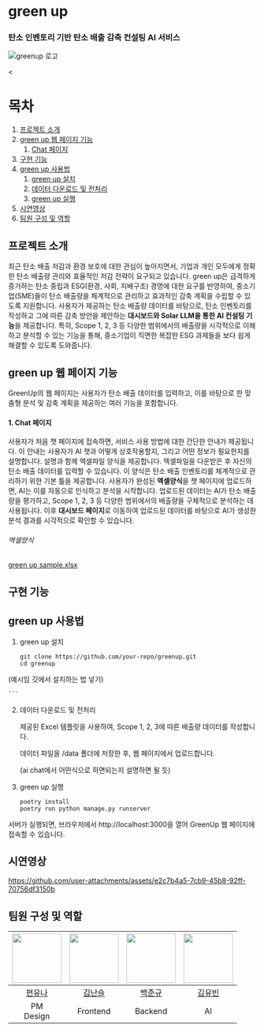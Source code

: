 # green up
### 탄소 인벤토리 기반 탄소 배출 감축 컨설팅 AI 서비스 

![greenup 로고](https://github.com/user-attachments/assets/988463c0-0289-4333-9dcc-6ed9893138e5)


<
# 목차
1. [프로젝트 소개](#프로젝트-소개)
2. [green up 웹 페이지 기능](#green-up-웹-페이지-기능)
    1. [Chat 페이지](#chat-페이지)
3. [구현 기능](#구현-기능)
4. [green up 사용법](#green-up-사용법)
    1. [green up 설치](#green-up-설치)
    2. [데이터 다운로드 및 전처리](#데이터-다운로드-및-전처리)
    3. [green up 실행](#green-up-실행)
5. [시연영상](#시연영상)
6. [팀원 구성 및 역할](#팀원-구성-및-역할)


## 프로젝트 소개

최근 탄소 배출 저감과 환경 보호에 대한 관심이 높아지면서, 기업과 개인 모두에게 정확한 탄소 배출량 관리와 효율적인 저감 전략이 요구되고 있습니다.
green up은 급격하게 증가하는 탄소 중립과 ESG(환경, 사회, 지배구조) 경영에 대한 요구를 반영하여, 중소기업(SME)들이 탄소 배출량을 체계적으로 관리하고 효과적인 감축 계획을 수립할 수 있도록 지원합니다.
사용자가 제공하는 탄소 배출량 데이터를 바탕으로, 탄소 인벤토리를 작성하고 그에 따른 감축 방안을 제안하는 **대시보드와 Solar LLM을 통한 AI 컨설팅 기능**을 제공합니다. 특히, Scope 1, 2, 3 등 다양한 범위에서의 배출량을 시각적으로 이해하고 분석할 수 있는 기능을 통해, 중소기업이 직면한 복잡한 ESG 과제들을 보다 쉽게 해결할 수 있도록 도와줍니다.

## green up 웹 페이지 기능
GreenUp의 웹 페이지는 사용자가 탄소 배출 데이터를 입력하고, 이를 바탕으로 한 맞춤형 분석 및 감축 계획을 제공하는 여러 기능을 포함합니다. 

#### 1. Chat 페이지
사용자가 처음 챗 페이지에 접속하면, 서비스 사용 방법에 대한 간단한 안내가 제공됩니다. 이 안내는 사용자가 AI 챗과 어떻게 상호작용할지, 그리고 어떤 정보가 필요한지를 설명합니다. 설명과 함께 엑셀파일 양식을 제공합니다. 엑셀파일을 다운받은 후 자신의 탄소 배출 데이터를 입력할 수 있습니다. 이 양식은 탄소 배출 인벤토리를 체계적으로 관리하기 위한 기본 틀을 제공합니다. 사용자가 완성된 **엑셀양식**을 챗 페이지에 업로드하면, AI는 이를 자동으로 인식하고 분석을 시작합니다. 업로드된 데이터는 AI가 탄소 배출량을 평가하고, Scope 1, 2, 3 등 다양한 범위에서의 배출량을 구체적으로 분석하는 데 사용됩니다.
이후 **대시보드 페이지**로 이동하여 업로드된 데이터를 바탕으로 AI가 생성한 분석 결과를 시각적으로 확인할 수 있습니다.
###### 엑셀양식
[green up sample.xlsx](https://github.com/user-attachments/files/16650030/green.up.sample.xlsx)



## 구현 기능









## green up 사용법
1. green up 설치    
    ```
   git clone https://github.com/your-repo/greenup.git  
   cd greenup  

(예시임 깃에서 설치하는 법 넣기)

    ```
   
2. 데이터 다운로드 및 전처리

   제공된 Excel 템플릿을 사용하여, Scope 1, 2, 3에 따른 배출량 데이터를 작성합니다.

   데이터 파일을 /data 폴더에 저장한 후, 웹 페이지에서 업로드합니다.

   (ai chat에서 어떤식으로 하면되는지 설명하면 될 듯)

3. green up 실행


    ```
   poetry install
   poetry run python manage.py runserver

    ```
  서버가 실행되면, 브라우저에서 http://localhost:3000을 열어 GreenUp 웹 페이지에 접속할 수 있습니다.


## 시연영상



https://github.com/user-attachments/assets/e2c7b4a5-7cb9-45b8-92ff-70756df3150b






## 팀원 구성 및 역할

| [<img src="https://github.com/Drizzle03.png" width="100px">](https://github.com/Drizzle03) | [<img src="https://github.com/seulnan.png" width="100px">](https://github.com/seulnan) | [<img src="https://github.com/junekyu02.png" width="100px">](https://github.com/junekyu02) | [<img src="https://github.com/jakepro657.png" width="100px">](https://github.com/jakepro657) |
| :--------------------------------------------------------------------------------------: | :--------------------------------------------------------------------------------------: | :--------------------------------------------------------------------------------------: | :--------------------------------------------------------------------------------------: |
| [편유나](https://github.com/Drizzle03) | [김난슬](https://github.com/seulnan) | [백준규](https://github.com/junekyu02) | [김유빈](https://github.com/jakepro657) |
| PM <br> Design | Frontend | Backend | AI |


